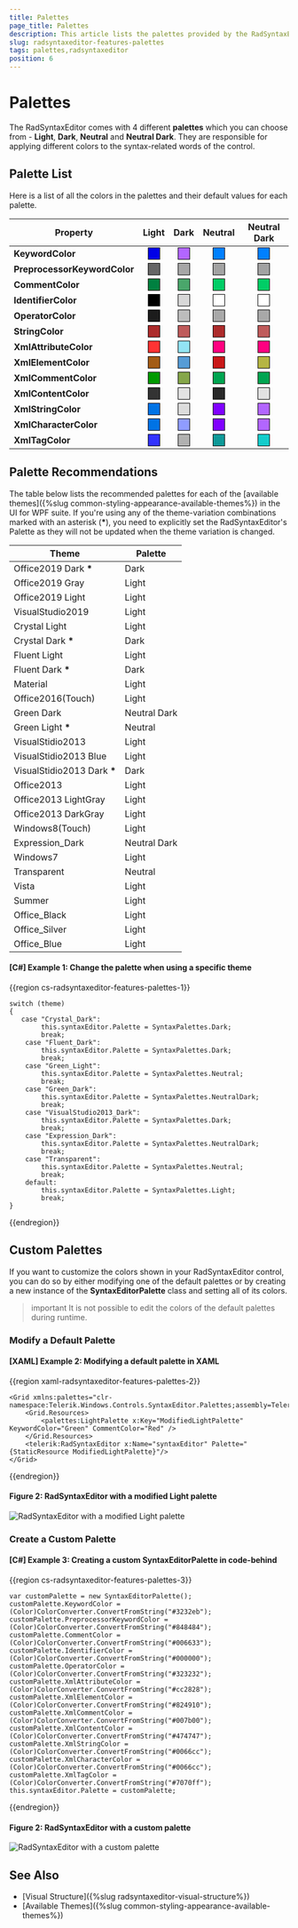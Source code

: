 ```yaml
---
title: Palettes
page_title: Palettes
description: This article lists the palettes provided by the RadSyntaxEditor control.
slug: radsyntaxeditor-features-palettes
tags: palettes,radsyntaxeditor
position: 6
---
```


# Palettes

<style>
.palette-color {
	width:20px;
	height:20px;
	margin: auto;
	border: 1px solid black;
}

/* KeywordColor */
.keywordColor-light{
	background: #0000E6;
}
.keywordColor-dark{
	background: #B266FF;
}
.keywordColor-neutral{
	background: #0080FF;
}
.keywordColor-neutral-dark{
	background: #0080FF;
}
/* PreprocessorKeywordColor */
.preprocessorKeywordColor-light{
	background: #666666;
}
.preprocessorKeywordColor-dark{
	background: #A6A6A6;
}
.preprocessorKeywordColor-neutral{
	background: #A2A2A2;
}
.preprocessorKeywordColor-neutral-dark{
	background: #A2A2A2;
}
/* CommentColor */
.commentColor-light{
	background: #008040;
}
.commentColor-dark{
	background: #4AA66B;
}
.commentColor-neutral{
	background: #00CD66;
}
.commentColor-neutral-dark{
	background: #00CD66;
}
/* IdentifierColor */
.identifierColor-light{
	background: #000000;
}
.identifierColor-dark{
	background: #D7D7D7;
}
.identifierColor-neutral{
	background: #FFFFFF;
}
.identifierColor-neutral-dark{
	background: #FFFFFF;
}
/* OperatorColor */
.operatorColor-light{
	background: #1C1C1C;
}
.operatorColor-dark{
	background: #BCBCBC;
}
.operatorColor-neutral{
	background: #A8A8A8;
}
.operatorColor-neutral-dark{
	background: #A8A8A8;
}
/* StringColor */
.stringColor-light{
	background: #AC2C2C;
}
.stringColor-dark{
	background: #BE5B5B;
}
.stringColor-neutral{
	background: #AC2C2C;
}
.stringColor-neutral-dark{ 
	background: #BE5B5B;
}
/* XmlAttributeColor */
.xmlAttributeColor-light{
	background: #FF3333;
}
.xmlAttributeColor-dark{
	background: #92E3F4;
}
.xmlAttributeColor-neutral{
	background: #FF0080;
}
.xmlAttributeColor-neutral-dark{
	background: #FF0080;
}
/* XmlElementColor */
.xmlElementColor-light{
	background: #A35C15;
}
.xmlElementColor-dark{
	background: #569CD6;
}
.xmlElementColor-neutral{
	background: #C91919;
}
.xmlElementColor-neutral-dark{
	background: #B5B543;
}
/* XmlCommentColor */
.xmlCommentColor-light{
	background: #009A00;
}
.xmlCommentColor-dark{
	background: #85A64A;
}
.xmlCommentColor-neutral{
	background: #00A451;
}
.xmlCommentColor-neutral-dark{
	background: #00A451;
}
/* XmlContentColor */
.xmlContentColor-light{
	background: #333333;
}
.xmlContentColor-dark{
	background: #E2E2E2;
}
.xmlContentColor-neutral{
	background: #292929;
}
.xmlContentColor-neutral-dark{
	background: #E2E2E2;
}
/* XmlStringColor */
.xmlStringColor-light{
	background: #0073E5;
}
.xmlStringColor-dark{
	background: #DCDCDC;
}
.xmlStringColor-neutral{
	background: #8000FF;
}
.xmlStringColor-neutral-dark{
	background: #B266FF;
}
/* XmlCharacterColor */
.xmlCharacterColor-light{
	background: #0073E5;
}
.xmlCharacterColor-dark{
	background: #8F9CFF;
}
.xmlCharacterColor-neutral{
	background: #8000FF;
}
.xmlCharacterColor-neutral-dark{
	background: #B266FF;
}
/* XmlTagColor */
.xmlTagColor-light{
	background: #3333FF;
}
.xmlTagColor-dark{
	background: #B1B1B1;
}
.xmlTagColor-neutral{
	background: #0F9998;
}
.xmlTagColor-neutral-dark{
	background: #14CCCB;
}
article table
{
    table-layout: auto;
}
</style>

The RadSyntaxEditor comes with 4 different **palettes** which you can choose from - **Light**, **Dark**, **Neutral** and **Neutral Dark**. They are responsible for applying different colors to the syntax-related words of the control.

## Palette List

Here is a list of all the colors in the palettes and their default values for each palette.

|Property|Light|Dark|Neutral|Neutral Dark|
|---|:---:|:---:|:---:|:---:|
|**KeywordColor**|<div class="palette-color keywordColor-light"></div>|<div class="palette-color keywordColor-dark"></div>|<div class="palette-color keywordColor-neutral"></div>|<div class="palette-color keywordColor-neutral-dark"></div>|
|**PreprocessorKeywordColor**|<div class="palette-color preprocessorKeywordColor-light"></div>|<div class="palette-color preprocessorKeywordColor-dark"></div>|<div class="palette-color preprocessorKeywordColor-neutral"></div>|<div class="palette-color preprocessorKeywordColor-neutral-dark"></div>|
|**CommentColor**|<div class="palette-color commentColor-light"></div>|<div class="palette-color commentColor-dark"></div>|<div class="palette-color commentColor-neutral"></div>|<div class="palette-color commentColor-neutral-dark"></div>|
|**IdentifierColor**|<div class="palette-color identifierColor-light"></div>|<div class="palette-color identifierColor-dark"></div>|<div class="palette-color identifierColor-neutral"></div>|<div class="palette-color identifierColor-neutral-dark"></div>|
|**OperatorColor**|<div class="palette-color operatorColor-light"></div>|<div class="palette-color operatorColor-dark"></div>|<div class="palette-color operatorColor-neutral"></div>|<div class="palette-color operatorColor-neutral-dark"></div>|
|**StringColor**|<div class="palette-color stringColor-light"></div>|<div class="palette-color stringColor-dark"></div>|<div class="palette-color stringColor-neutral"></div>|<div class="palette-color stringColor-neutral-dark"></div>|
|**XmlAttributeColor**|<div class="palette-color xmlAttributeColor-light"></div>|<div class="palette-color xmlAttributeColor-dark"></div>|<div class="palette-color xmlAttributeColor-neutral"></div>|<div class="palette-color xmlAttributeColor-neutral-dark"></div>|
|**XmlElementColor**|<div class="palette-color xmlElementColor-light"></div>|<div class="palette-color xmlElementColor-dark"></div>|<div class="palette-color xmlElementColor-neutral"></div>|<div class="palette-color xmlElementColor-neutral-dark"></div>|
|**XmlCommentColor**|<div class="palette-color xmlCommentColor-light"></div>|<div class="palette-color xmlCommentColor-dark"></div>|<div class="palette-color xmlCommentColor-neutral"></div>|<div class="palette-color xmlCommentColor-neutral-dark"></div>|
|**XmlContentColor**|<div class="palette-color xmlContentColor-light"></div>|<div class="palette-color xmlContentColor-dark"></div>|<div class="palette-color xmlContentColor-neutral"></div>|<div class="palette-color xmlContentColor-neutral-dark"></div>|
|**XmlStringColor**|<div class="palette-color xmlStringColor-light"></div>|<div class="palette-color xmlStringColor-dark"></div>|<div class="palette-color xmlStringColor-neutral"></div>|<div class="palette-color xmlStringColor-neutral-dark"></div>|
|**XmlCharacterColor**|<div class="palette-color xmlCharacterColor-light"></div>|<div class="palette-color xmlCharacterColor-dark"></div>|<div class="palette-color xmlCharacterColor-neutral"></div>|<div class="palette-color xmlCharacterColor-neutral-dark"></div>|
|**XmlTagColor**|<div class="palette-color xmlTagColor-light"></div>|<div class="palette-color xmlTagColor-dark"></div>|<div class="palette-color xmlTagColor-neutral"></div>|<div class="palette-color xmlTagColor-neutral-dark"></div>|

## Palette Recommendations

The table below lists the recommended palettes for each of the [available themes]({%slug common-styling-appearance-available-themes%}) in the UI for WPF suite. If you're using any of the theme-variation combinations marked with an asterisk (__*__), you need to explicitly set the RadSyntaxEditor's Palette as they will not be updated when the theme variation is changed.

|Theme|Palette|
|---|---|
|Office2019 Dark __*__|Dark|
|Office2019 Gray|Light|
|Office2019 Light|Light|
|VisualStudio2019|Light|
|Crystal Light|Light|
|Crystal Dark __*__|Dark|
|Fluent Light|Light|
|Fluent Dark __*__|Dark|
|Material|Light|
|Office2016(Touch)|Light|
|Green Dark|Neutral Dark|
|Green Light __*__|Neutral|
|VisualStidio2013|Light|
|VisualStidio2013 Blue|Light|
|VisualStidio2013 Dark __*__|Dark|
|Office2013|Light|
|Office2013 LightGray|Light|
|Office2013 DarkGray|Light|
|Windows8(Touch)|Light|
|Expression_Dark|Neutral Dark|
|Windows7|Light|
|Transparent|Neutral|
|Vista|Light|
|Summer|Light|
|Office_Black|Light|
|Office_Silver|Light|
|Office_Blue|Light|

#### __[C#] Example 1: Change the palette when using a specific theme__
{{region cs-radsyntaxeditor-features-palettes-1}}
    
    switch (theme)
    {
       case "Crystal_Dark":
			this.syntaxEditor.Palette = SyntaxPalettes.Dark;
			break;
		case "Fluent_Dark":
			this.syntaxEditor.Palette = SyntaxPalettes.Dark;
			break;
		case "Green_Light":
			this.syntaxEditor.Palette = SyntaxPalettes.Neutral;
			break;
		case "Green_Dark":
			this.syntaxEditor.Palette = SyntaxPalettes.NeutralDark;
			break;
		case "VisualStudio2013_Dark":
			this.syntaxEditor.Palette = SyntaxPalettes.Dark;
			break;
		case "Expression_Dark":
			this.syntaxEditor.Palette = SyntaxPalettes.NeutralDark;
			break;
		case "Transparent":
			this.syntaxEditor.Palette = SyntaxPalettes.Neutral;
			break;
		default:
			this.syntaxEditor.Palette = SyntaxPalettes.Light;
			break;
    }
{{endregion}}

## Custom Palettes

If you want to customize the colors shown in your RadSyntaxEditor control, you can do so by either modifying one of the default palettes or by creating a new instance of the **SyntaxEditorPalette** class and setting all of its colors.

>important It is not possible to edit the colors of the default palettes during runtime.

### Modify a Default Palette

#### __[XAML] Example 2: Modifying a default palette in XAML__
{{region xaml-radsyntaxeditor-features-palettes-2}}
    
    <Grid xmlns:palettes="clr-namespace:Telerik.Windows.Controls.SyntaxEditor.Palettes;assembly=Telerik.Windows.Controls.SyntaxEditor">
        <Grid.Resources>
            <palettes:LightPalette x:Key="ModifiedLightPalette" KeywordColor="Green" CommentColor="Red" />
        </Grid.Resources>
        <telerik:RadSyntaxEditor x:Name="syntaxEditor" Palette="{StaticResource ModifiedLightPalette}"/>
    </Grid>
{{endregion}}

#### Figure 2: RadSyntaxEditor with a modified Light palette
![RadSyntaxEditor with a modified Light palette](images/syntaxeditor-modified-palette.png)

### Create a Custom Palette

#### __[C#] Example 3: Creating a custom SyntaxEditorPalette in code-behind__
{{region cs-radsyntaxeditor-features-palettes-3}}
    
    var customPalette = new SyntaxEditorPalette();
    customPalette.KeywordColor = (Color)ColorConverter.ConvertFromString("#3232eb");
    customPalette.PreprocessorKeywordColor = (Color)ColorConverter.ConvertFromString("#848484");
    customPalette.CommentColor = (Color)ColorConverter.ConvertFromString("#006633");
    customPalette.IdentifierColor = (Color)ColorConverter.ConvertFromString("#000000");
    customPalette.OperatorColor = (Color)ColorConverter.ConvertFromString("#323232");
    customPalette.XmlAttributeColor = (Color)ColorConverter.ConvertFromString("#cc2828");
    customPalette.XmlElementColor = (Color)ColorConverter.ConvertFromString("#824910");
    customPalette.XmlCommentColor = (Color)ColorConverter.ConvertFromString("#007b00");
    customPalette.XmlContentColor = (Color)ColorConverter.ConvertFromString("#474747");
    customPalette.XmlStringColor = (Color)ColorConverter.ConvertFromString("#0066cc");
    customPalette.XmlCharacterColor = (Color)ColorConverter.ConvertFromString("#0066cc");
    customPalette.XmlTagColor = (Color)ColorConverter.ConvertFromString("#7070ff");
    this.syntaxEditor.Palette = customPalette;
{{endregion}}

#### Figure 2: RadSyntaxEditor with a custom palette
![RadSyntaxEditor with a custom palette](images/syntaxeditor-custom-palette.png)

## See Also

* [Visual Structure]({%slug radsyntaxeditor-visual-structure%})
* [Available Themes]({%slug common-styling-appearance-available-themes%})
